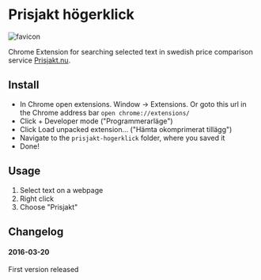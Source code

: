 # Prisjakt högerklick

![favicon](https://cloud.githubusercontent.com/assets/307676/13906485/66a6568a-eed7-11e5-92b6-7f5aa41f8229.png)

Chrome Extension for searching selected text in swedish price comparison service [Prisjakt.nu](http://prisjakt.nu).

## Install

+ In Chrome open extensions. Window -> Extensions. Or goto this url in the Chrome address bar ``open chrome://extensions/``
+ Click + Developer mode ("Programmerarläge")
+ Click Load unpacked extension… ("Hämta okomprimerat tillägg")
+ Navigate to the ``prisjakt-hogerklick`` folder, where you saved it
+ Done!

## Usage

1. Select text on a webpage
2. Right click
3. Choose "Prisjakt"

## Changelog

#### 2016-03-20
First version released